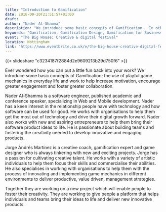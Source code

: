 ```yaml
---
title: "Introduction to Gamification"
date: 2018-09-20T21:51:57+01:00
draft: 
author: "Nader Al-Shamma"
description: "We introduce some basic concepts of Gamification.  In other words, the use of playful game mechanics in everyday life and more."
keywords: "Gamification, Gamification Design, Gamification for Business"
event: "The Big House: Creative & digital festival" 
location: Nottingham
link: "https://www.eventbrite.co.uk/e/the-big-house-creative-digital-festival-finale-gamification-at-work-tickets-49648693579#"
---
```


{{< slideshare "c3234187f2884d2e9609213b29d750f6" >}}

Ever wondered how you can put a little fun back into your work? We introduce some basic concepts of Gamification; the 
use of playful game mechanics in everyday life and work to help increase motivation, encourage greater engagement and 
foster greater collaboration. 

Nader Al-Shamma is a software engineer, published academic and conference speaker, specializing in Web and Mobile 
development. Nader has a keen interest in the relationship people have with technology and how software can be used for 
good. He works with organisations to help them get the most out of technology and drive their digital growth forward. 
Nader also works with new and aspiring entrepreneurs to help them bring their software product ideas to life. He is 
passionate about building teams and fostering the creativity needed to develop innovative and engaging products.

Jorge Andrés Martínez is a creative coach, gamification expert and game designer who is always tinkering with new and 
exciting projects. Jorge has a passion for cultivating creative talent. He works with a variety of artistic individuals 
to help them focus their skills and commercialise their abilities. He also specialises in working with organisations to 
help them with the process of innovating and implementing game mechanics in different environments to deliver 
productive, value driven, management strategies.

Together they are working on a new project which will enable people to foster their creativity. They are working to give people a platform that helps individuals and teams bring their ideas to life and deliver new innovative products.



